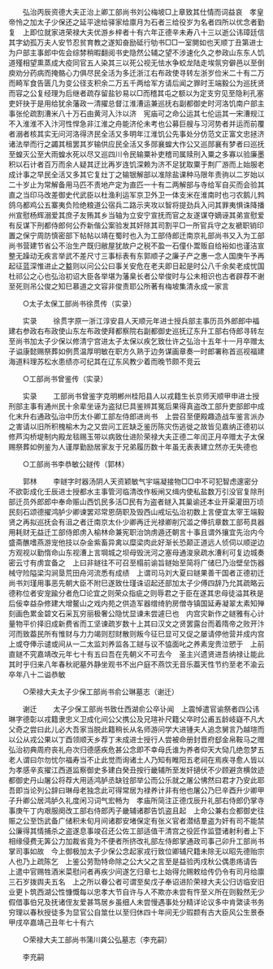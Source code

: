 <!-- { "loadSidebar": true } -->
　　弘治丙辰资德大夫正治上卿工部尚书刘公梅坡□上章致其仕情而词益哀　孝皇帝怜之加太子少保还之延平途给驿家给廪月为石者三给役岁为名者四所以优念者勤复　上即位就家进荣禄大夫优游乡梓者十有六年正德辛未寿八十三以逝公讳璋廷信其字幼孤万夫人安节忍贫育教之遂知奋励砥行劬书□□一室閴如也天顺丁丑第进士为户部主事郎中佐会综棼稍暇翻阅书史隐然公辅之望不涉速化久之参政山东东人饥道殣相望熏蒸成大疫同官五人染其三以死公视无怯水争蛟龙陆走埃氛穷僻邑以至倒庾劝分药病而掩骼心力俱尽民全活为多迁浙江右布政使寻转左浙岁俭米二十有二万而畸军食告匮几为变公径支积余二万五千两给军方请后闻之罪时王端毅公为巡抚贤而容之公复经理为后继者疏存留盐钞易以□而稽其屯之额以为定支穷见至隐利孔塞吏奸抉于是用给犹余藩政一清擢总督江淮漕运兼巡抚右副都御史时河洛饥南户部主事张伦疏割漕米八十万石由黄河入汴以济　宪庙可之命公运其七伦运其一宋漕规江不入淮淮不入汴河性悍急非江淮之舟能济伦未考也公募巨艘与习河势者并运而前覆者溺者核其实无问河洛得济民全活又多明年江淮饥公先事处分仿范文正富文忠拯济诸法举而行之蠲其租罢其岁输供应民全活又多郧襄蝗大作公又巡郧襄有梦者曰巡抚至蝗灭公至大雨蝗水死以尽又巡四川令民输粟补吏稽司属赎刑入粟之多寡以验廉墨积以石计者百万而余人疑其迂比再岁连饥深赖为济不足犹取粟于荆厂游而上始服老成计事之早民全活又多其它复灶丁之输银解部以准除盐课种马限年责驹以二岁始以二十岁止为常解备用马匹不责地产定为直匹一十有二两解部与寺给军自买而会验其直之当印马改差御史代武臣以杜渔利运军京卫外卫一体支米在淮南时也刁农鹅儿鹁鸽乌都鸡公五寨夷负险绝粮道公宿兵二路示夹攻以智将提劲兵入问其罪夷惧诛降播州宣慰杨辉溺爱其庶子友贿其乡当轴为立安宁宣抚而官之友遂谋夺嫡诬其弟宣慰爱有反谋下刑都侍郎何公乔新偕公案验发其奸除其司割平□一所官兵守之友褫职销印置之保宁周防慎密部下帖帖以靖在蜀时也入为工部侍郎迁南京礼部尚书又入为工部尚书营建节省公不治生产既归敝屋犹故户之税不盈一石僮仆鬻贩自给裕如也谨洁宣整无躁动无疾言举武不差尺寸三事标表有东郭顺子之廉子产之惠一念人国庚午予再起征蓝深惟进止之盭则以问公公曰事关安危在老夫即日起是时公八千余矣老成忧国杜祁公之心也弘治初诏大臣各举堪为藩臬长者公举俊时与公未相识也古者辟荐不谢至死则吊公俊之知巳慕道之文容非俊责耶公所著有梅坡集清永成一家言 

　　○太子太保工部尚书徐贯传（实录） 

　　实录 
　　徐贯字原一浙江淳安县人天顺元年进士授兵部主事历员外郎郎中福建右参政右布政使山东左布政使拜都察院右副都御史巡抚辽东升工部右侍郎寻转左至尚书加太子少保以修清宁宫进太子太保以疾乞致仕许之弘治十五年十一月卒赠太子谥康懿赐祭葬如例贯温厚明敏在职方久熟于边务谋画章奏一时郎署称首巡视福建海道料理苏松水患绩亦可纪其在辽东风教少着而晚节颇不竞云 

　　○工部尚书曾鉴传（实录） 

　　实录 
　　工部尚书曾鉴字克明郴州桂阳县人以戎籍生长京师天顺甲申进士授刑部主事有通州民十余辈坐诬为盗狱巳具鉴辨其冤后果得真盗改工部升吏部郎中成化末升右通政弘治中历太仆卿工部左侍郎进尚书　上尝召至便殿趣造战车鉴言派办之害请以旧所积槐榆木为之又尝问工匠缺乏鉴历陈灾伤逃徙之故皆见嘉纳正德初以修芦沟桥堤制内殿龙毯赐玉带以病致仕进阶荣禄大夫正德二年闰正月卒赠太子太保赐祭葬如例鉴为人谨厚勤励居家友于兄弟履历数十年虽无表表建立然亦无失德也 

　　○工部尚书李恭敏公鐩传（郭林） 

　　郭林 
　　李鐩字时器汤阴人天资颖敏气宇端凝接物□□中不可犯智虑邃密分不欲彰成化壬辰进士授都水主事管河临清改作板闸又缉内使私盐数万引没官复除刑部迁员外郎郎中奉命赈山西饥民多活□民有为盗者鐩入其巢谕还本业开渠灌田万顷民刻石颂德擢鸿胪少卿谏罢邓常恩荫职及毁西山戒坛弘治初数上言便宜太宰王端毅贤之再拟巡抚会有沮之者迁南京太仆少卿再迁光禄卿削冗滥之俸抗章数工部苟具器用耗财无益迁工部侍郎虏入榆林命兼宪职治饷虏遁还朝言十事且谓外攘宜先治内今盛斋醮嗜燕游宠他技以杂金紫畜异禽以糜梁肉此好渐长恐颠正道远人侦伺以顺逆边方观视以勤惰命山东视漕上言堈城之坝母毁洸河之塞母通浚泉疏水漕利可复边城奏密云寸有虏宜备之　上曰非鐩往不可召至榻前谕旨鐩始至简将广储巳乃治壁垒饬器械守险隘梁沟涧垦荒田舟河流悉有成绩　上谓司马刘大夏曰鐩果善干国者正德初迁尚书刘瑾用事恶先朝大臣不附巳遂致仕瑾诛诏起还部加太子少傅四辞乃允其疏略云德称位者安宠踰分者危□论宜之则荣众指疵之则辱君之于臣在遂其忠母徒溢其秩是后佞幸益杂修建大增鳌山之戏内苑之供造军器缯绮豹房僧寺镇国延寿凝翠太素知殚刻画色累金碧文石采瓦穷丽极奢公隐忧显谏未尝遽巳也　内宫灾新作之鐩雅有心计量物平价择旧成新费省而工坚谏疏岁数十上其曰汉文之贤罢露台而着隋帝之败开汴河而致葢民所有惟财与力力竭则怼财散则叛今征巳显可又促之屡请停他营并成内宫　上或夺俸示谴或间从一二太监刘养监各工鐩与议不恊面叱之养素宠贵泣愬于　上前直鐩不究嘉靖改元年七十有五曰吾在先朝义不可去今　圣主兴遗贤进吾纳禄让能此其时乎归来八年春秋祀墓外静坐观书不出户庭不燕饮无音乐葢天性节约至老不渝云卒年八十二谥恭敏 

　　○荣禄大夫太子少保工部尚书俞公琳墓志（谢迁） 

　　谢迁 
　　太子少保工部尚书致仕西湖俞公卒讣闻　上震悼遣官谕祭者四公讳琳字德彰以戎籍隶忠义卫成化间公父携公及兄瑄补尺籍父卒时公甫五龄岐嶷不凡大父奇之尝曰此儿必大吾家当脱此籍稍长从名师游问学大进锺夫人追念舅言乃越瑄而以公从戎公果以丁酉领顺天乡荐丁未成进士授行人尝被命册封晋府郄金帛鞍马之赠弘治初典周府丧礼舟次归德感疾危甚公念即不幸母氏谁为养者仰天大恸几绝忽梦五老人谓曰尔勿忧尔福寿当不止此觉而询诸土人乃知有睢阳五老祠在焉疾寻愈人皆以为孝感辛亥擢江西道监察御史多建白癸丑按行畿辅所至发奸擿伏不少顾避贪横敛迹都御史丹山屠公将荐大用适鸿胪丞缺铨部举公而公乐就之屠公怫然曰君才乃安此耶吾即当论列公辞曰琳母老独念此可得常居为禄养计非有他也屠公乃巳辛酉升少卿甲子升卿公居鸿胪久礼度闲习词气宏畅为　孝庙所简注正德戊辰升礼部右侍郎仍掌寺事庚午丁内艰服阕改工部右侍郎丙子畿辅诸郡告饥盗且起　上命公兼右佥都御史往赈之公至饬武备广储积未旬月间诸郡安堵保定有张义官者潜结羣盗为奸有司不能禁公廉得其情捕杀之盗遂息事竣召还公佐工部适值干清宫之役匠作监暨诸射利者上下相缘侵费无筭公力加裁省竟为不便者所挤改礼部左侍郎掌通政司事己卯升工部尚书掌司事如故　今上御极加太子少保公念起家戎行致位卿辅尺籍未除无以昭先德贻宗人也乃上疏陈乞　上鉴公劳勚特命除之公大父之言至是益验丙戌秋公偶患疡请告　上遣中官赐牲酒米菜慰问者再疾少间遂乞归章七上始得允赐敕给传仍令有司月给廪三石岁拨舆夫五名　上之所以眷公者可谓至矣戊子奉诏进阶荣禄大夫公归访临安旧业更卜筑西湖公性慷慨每以忠孝大节自许与人不欺亦未尝有忤至义所在则毅然无少假借事伯兄及抚诸侄友爱甚笃居乡虽细人未尝慢遇事处分精详论议多中肯綮读书务穷理以春秋授徒多为显官公自筮仕以至归休四十年间无少瑕颣有古大臣风公生景泰甲戌卒嘉靖己丑年七十有六 

　　○荣禄大夫工部尚书蒲川龚公弘墓志（李充嗣） 

　　李充嗣 
